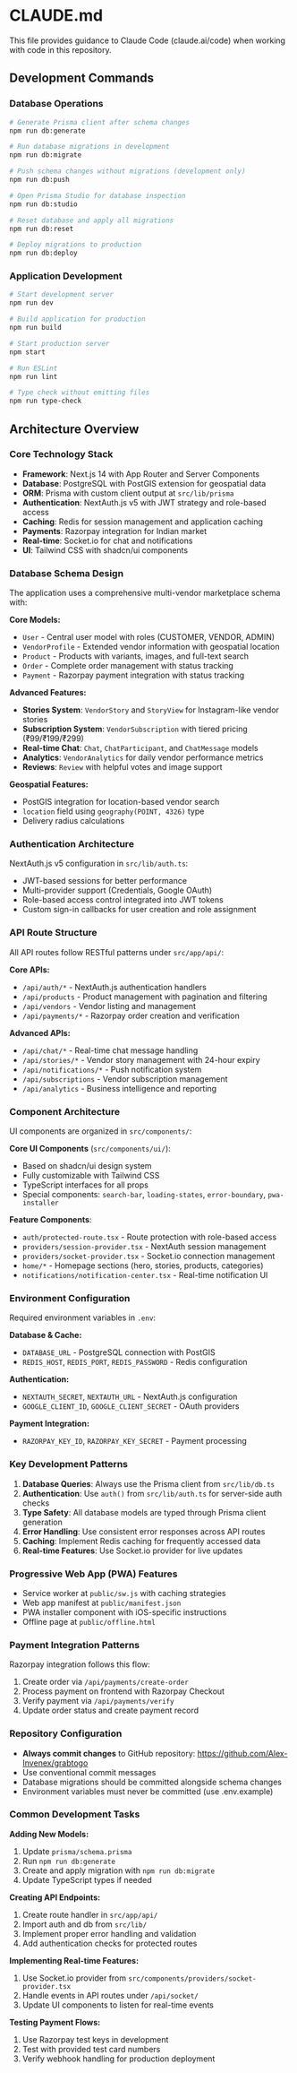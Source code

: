 # CLAUDE.md

This file provides guidance to Claude Code (claude.ai/code) when working with code in this repository.

## Development Commands

### Database Operations
```bash
# Generate Prisma client after schema changes
npm run db:generate

# Run database migrations in development
npm run db:migrate

# Push schema changes without migrations (development only)
npm run db:push

# Open Prisma Studio for database inspection
npm run db:studio

# Reset database and apply all migrations
npm run db:reset

# Deploy migrations to production
npm run db:deploy
```

### Application Development
```bash
# Start development server
npm run dev

# Build application for production
npm run build

# Start production server
npm start

# Run ESLint
npm run lint

# Type check without emitting files
npm run type-check
```

## Architecture Overview

### Core Technology Stack
- **Framework**: Next.js 14 with App Router and Server Components
- **Database**: PostgreSQL with PostGIS extension for geospatial data
- **ORM**: Prisma with custom client output at `src/lib/prisma`
- **Authentication**: NextAuth.js v5 with JWT strategy and role-based access
- **Caching**: Redis for session management and application caching
- **Payments**: Razorpay integration for Indian market
- **Real-time**: Socket.io for chat and notifications
- **UI**: Tailwind CSS with shadcn/ui components

### Database Schema Design
The application uses a comprehensive multi-vendor marketplace schema with:

**Core Models:**
- `User` - Central user model with roles (CUSTOMER, VENDOR, ADMIN)
- `VendorProfile` - Extended vendor information with geospatial location
- `Product` - Products with variants, images, and full-text search
- `Order` - Complete order management with status tracking
- `Payment` - Razorpay payment integration with status tracking

**Advanced Features:**
- **Stories System**: `VendorStory` and `StoryView` for Instagram-like vendor stories
- **Subscription System**: `VendorSubscription` with tiered pricing (₹99/₹199/₹299)
- **Real-time Chat**: `Chat`, `ChatParticipant`, and `ChatMessage` models
- **Analytics**: `VendorAnalytics` for daily vendor performance metrics
- **Reviews**: `Review` with helpful votes and image support

**Geospatial Features:**
- PostGIS integration for location-based vendor search
- `location` field using `geography(POINT, 4326)` type
- Delivery radius calculations

### Authentication Architecture
NextAuth.js v5 configuration in `src/lib/auth.ts`:
- JWT-based sessions for better performance
- Multi-provider support (Credentials, Google OAuth)
- Role-based access control integrated into JWT tokens
- Custom sign-in callbacks for user creation and role assignment

### API Route Structure
All API routes follow RESTful patterns under `src/app/api/`:

**Core APIs:**
- `/api/auth/*` - NextAuth.js authentication handlers
- `/api/products` - Product management with pagination and filtering
- `/api/vendors` - Vendor listing and management
- `/api/payments/*` - Razorpay order creation and verification

**Advanced APIs:**
- `/api/chat/*` - Real-time chat message handling
- `/api/stories/*` - Vendor story management with 24-hour expiry
- `/api/notifications/*` - Push notification system
- `/api/subscriptions` - Vendor subscription management
- `/api/analytics` - Business intelligence and reporting

### Component Architecture
UI components are organized in `src/components/`:

**Core UI Components** (`src/components/ui/`):
- Based on shadcn/ui design system
- Fully customizable with Tailwind CSS
- TypeScript interfaces for all props
- Special components: `search-bar`, `loading-states`, `error-boundary`, `pwa-installer`

**Feature Components**:
- `auth/protected-route.tsx` - Route protection with role-based access
- `providers/session-provider.tsx` - NextAuth session management
- `providers/socket-provider.tsx` - Socket.io connection management
- `home/*` - Homepage sections (hero, stories, products, categories)
- `notifications/notification-center.tsx` - Real-time notification UI

### Environment Configuration
Required environment variables in `.env`:

**Database & Cache:**
- `DATABASE_URL` - PostgreSQL connection with PostGIS
- `REDIS_HOST`, `REDIS_PORT`, `REDIS_PASSWORD` - Redis configuration

**Authentication:**
- `NEXTAUTH_SECRET`, `NEXTAUTH_URL` - NextAuth.js configuration
- `GOOGLE_CLIENT_ID`, `GOOGLE_CLIENT_SECRET` - OAuth providers

**Payment Integration:**
- `RAZORPAY_KEY_ID`, `RAZORPAY_KEY_SECRET` - Payment processing

### Key Development Patterns

1. **Database Queries**: Always use the Prisma client from `src/lib/db.ts`
2. **Authentication**: Use `auth()` from `src/lib/auth.ts` for server-side auth checks
3. **Type Safety**: All database models are typed through Prisma client generation
4. **Error Handling**: Use consistent error responses across API routes
5. **Caching**: Implement Redis caching for frequently accessed data
6. **Real-time Features**: Use Socket.io provider for live updates

### Progressive Web App (PWA) Features
- Service worker at `public/sw.js` with caching strategies
- Web app manifest at `public/manifest.json`
- PWA installer component with iOS-specific instructions
- Offline page at `public/offline.html`

### Payment Integration Patterns
Razorpay integration follows this flow:
1. Create order via `/api/payments/create-order`
2. Process payment on frontend with Razorpay Checkout
3. Verify payment via `/api/payments/verify`
4. Update order status and create payment record

### Repository Configuration
- **Always commit changes** to GitHub repository: https://github.com/Alex-Invenex/grabtogo
- Use conventional commit messages
- Database migrations should be committed alongside schema changes
- Environment variables must never be committed (use .env.example)

### Common Development Tasks

**Adding New Models:**
1. Update `prisma/schema.prisma`
2. Run `npm run db:generate`
3. Create and apply migration with `npm run db:migrate`
4. Update TypeScript types if needed

**Creating API Endpoints:**
1. Create route handler in `src/app/api/`
2. Import auth and db from `src/lib/`
3. Implement proper error handling and validation
4. Add authentication checks for protected routes

**Implementing Real-time Features:**
1. Use Socket.io provider from `src/components/providers/socket-provider.tsx`
2. Handle events in API routes under `/api/socket/`
3. Update UI components to listen for real-time events

**Testing Payment Flows:**
1. Use Razorpay test keys in development
2. Test with provided test card numbers
3. Verify webhook handling for production deployment